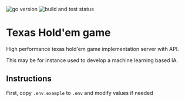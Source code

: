 ![go version](https://img.shields.io/github/go-mod/go-version/Barben360/texas-holdem-game) ![build and test status](https://github.com/Barben360/texas-holdem-game/actions/workflows/go.yml/badge.svg) 

# Texas Hold'em game

High performance texas hold'em game implementation server with API.

This may be for instance used to develop a machine learning based IA.

## Instructions

First, copy `.env.example` to `.env` and modify values if needed
